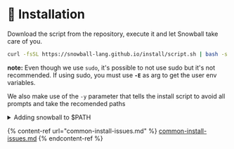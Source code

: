 # 📝 Installation

Download the script from the repository, execute it and let Snowball take care of you.

```sh
curl -fsSL https://snowball-lang.github.io/install/script.sh | bash -s -- -y
```

**note:** Even though we use `sudo`, it's possible to not use sudo but it's not recommended. If using sudo, you must use **`-E`** as arg to get the user env variables.

We also make use of the `-y` parameter that tells the install script to avoid all prompts and take the recomended paths

<details>

<summary>Adding snowball to $PATH</summary>

The snowball installer will do this automatically but just in case, you can execute:

```sh
export PATH="$PATH:~/.snowball/bin"
```

</details>

{% content-ref url="common-install-issues.md" %}
[common-install-issues.md](common-install-issues.md)
{% endcontent-ref %}
